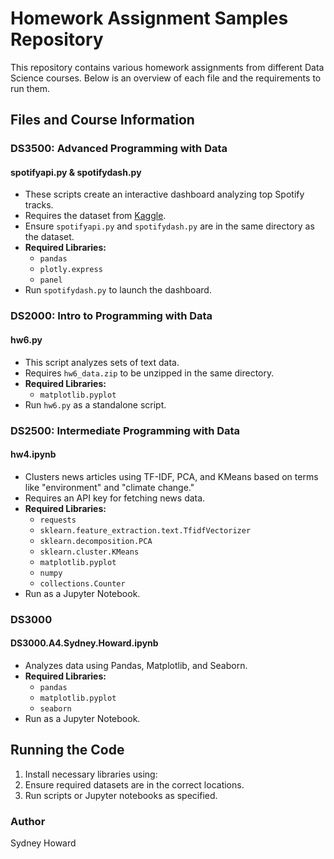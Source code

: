 # Homework Assignment Samples Repository

This repository contains various homework assignments from different Data Science courses. Below is an overview of each file and the requirements to run them.

## Files and Course Information

### DS3500: Advanced Programming with Data  
#### spotifyapi.py & spotifydash.py  
- These scripts create an interactive dashboard analyzing top Spotify tracks.  
- Requires the dataset from [Kaggle](https://www.kaggle.com/datasets/asaniczka/top-spotify-songs-in-73-countries-daily-updated/data).  
- Ensure `spotifyapi.py` and `spotifydash.py` are in the same directory as the dataset.  
- **Required Libraries:**  
  - `pandas`  
  - `plotly.express`  
  - `panel`  
- Run `spotifydash.py` to launch the dashboard.

### DS2000: Intro to Programming with Data  
#### hw6.py  
- This script analyzes sets of text data.  
- Requires `hw6_data.zip` to be unzipped in the same directory.  
- **Required Libraries:**  
  - `matplotlib.pyplot`  
- Run `hw6.py` as a standalone script.

### DS2500: Intermediate Programming with Data  
#### hw4.ipynb  
- Clusters news articles using TF-IDF, PCA, and KMeans based on terms like "environment" and "climate change."  
- Requires an API key for fetching news data.  
- **Required Libraries:**  
  - `requests`  
  - `sklearn.feature_extraction.text.TfidfVectorizer`  
  - `sklearn.decomposition.PCA`  
  - `sklearn.cluster.KMeans`  
  - `matplotlib.pyplot`  
  - `numpy`  
  - `collections.Counter`  
- Run as a Jupyter Notebook.

### DS3000  
#### DS3000.A4.Sydney.Howard.ipynb  
- Analyzes data using Pandas, Matplotlib, and Seaborn.  
- **Required Libraries:**  
  - `pandas`  
  - `matplotlib.pyplot`  
  - `seaborn`  
- Run as a Jupyter Notebook.

## Running the Code  
1. Install necessary libraries using:  
2. Ensure required datasets are in the correct locations.  
3. Run scripts or Jupyter notebooks as specified.  

### Author
Sydney Howard
